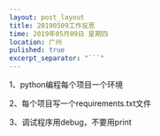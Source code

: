 ```yaml
---
layout: post_layout
title: 20190509工作反思
time: 2019年05月09日 星期四
location: 广州
pulished: true
excerpt_separator: "```"
---
```


1、python编程每个项目一个环境

2、每个项目写一个requirements.txt文件

3、调试程序用debug，不要用print
